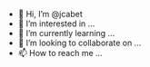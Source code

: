 - 👋 Hi, I’m @jcabet
- 👀 I’m interested in ...
- 🌱 I’m currently learning ...
- 💞️ I’m looking to collaborate on ...
- 📫 How to reach me ...

<!---
jcabet/jcabet is a ✨ special ✨ repository because its `README.md` (this file) appears on your GitHub profile.
You can click the Preview link to take a look at your changes.
--->
